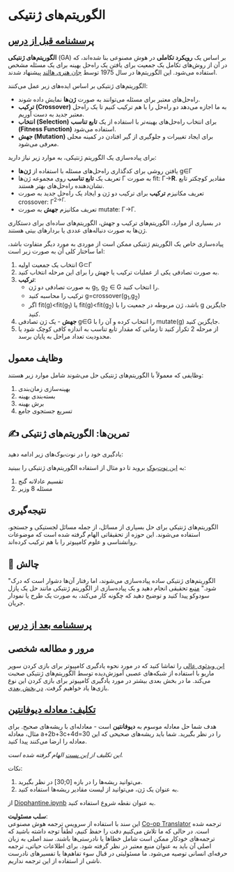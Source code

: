 <!--
CO_OP_TRANSLATOR_METADATA:
{
  "original_hash": "893aa368cb485da704b466a0f3775587",
  "translation_date": "2025-08-24T10:35:14+00:00",
  "source_file": "lessons/6-Other/21-GeneticAlgorithms/README.md",
  "language_code": "fa"
}
-->
# الگوریتم‌های ژنتیکی

## [پرسشنامه قبل از درس](https://ff-quizzes.netlify.app/en/ai/quiz/41)

**الگوریتم‌های ژنتیکی** (GA) بر اساس یک **رویکرد تکاملی** در هوش مصنوعی بنا شده‌اند، که در آن از روش‌های تکامل یک جمعیت برای یافتن یک راه‌حل بهینه برای یک مسئله مشخص استفاده می‌شود. این الگوریتم‌ها در سال 1975 توسط [جان هنری هالند](https://wikipedia.org/wiki/John_Henry_Holland) پیشنهاد شدند.

الگوریتم‌های ژنتیکی بر اساس ایده‌های زیر عمل می‌کنند:

* راه‌حل‌های معتبر برای مسئله می‌توانند به صورت **ژن‌ها** نمایش داده شوند.
* **ترکیب (Crossover)** به ما اجازه می‌دهد دو راه‌حل را با هم ترکیب کنیم تا یک راه‌حل معتبر جدید به دست آوریم.
* **انتخاب (Selection)** برای انتخاب راه‌حل‌های بهینه‌تر با استفاده از یک **تابع تناسب (Fitness Function)** استفاده می‌شود.
* **جهش (Mutation)** برای ایجاد تغییرات و جلوگیری از گیر افتادن در کمینه محلی معرفی می‌شود.

برای پیاده‌سازی یک الگوریتم ژنتیکی، به موارد زیر نیاز دارید:

* یافتن روشی برای کدگذاری راه‌حل‌های مسئله با استفاده از **ژن‌ها** g∈Γ
* تعریف یک **تابع تناسب** روی مجموعه ژن‌ها Γ به صورت fit: Γ→**R**. مقادیر کوچکتر تابع نشان‌دهنده راه‌حل‌های بهتر هستند.
* تعریف مکانیزم **ترکیب** برای ترکیب دو ژن و ایجاد یک راه‌حل جدید به صورت crossover: Γ<sup>2</sub>→Γ.
* تعریف مکانیزم **جهش** به صورت mutate: Γ→Γ.

در بسیاری از موارد، الگوریتم‌های ترکیب و جهش، الگوریتم‌های ساده‌ای برای دستکاری ژن‌ها به صورت دنباله‌های عددی یا بردارهای بیتی هستند.

پیاده‌سازی خاص یک الگوریتم ژنتیکی ممکن است از موردی به مورد دیگر متفاوت باشد، اما ساختار کلی آن به صورت زیر است:

1. انتخاب یک جمعیت اولیه G⊂Γ
2. به صورت تصادفی یکی از عملیات ترکیب یا جهش را برای این مرحله انتخاب کنید.
3. **ترکیب**:
   * به صورت تصادفی دو ژن g<sub>1</sub>, g<sub>2</sub> ∈ G را انتخاب کنید.
   * ترکیب را محاسبه کنید g=crossover(g<sub>1</sub>,g<sub>2</sub>)
   * اگر fit(g)<fit(g<sub>1</sub>) یا fit(g)<fit(g<sub>2</sub>) باشد، ژن مربوطه در جمعیت را با g جایگزین کنید.
4. **جهش** - یک ژن تصادفی g∈G را انتخاب کرده و آن را با mutate(g) جایگزین کنید.
5. از مرحله 2 تکرار کنید تا زمانی که مقدار تابع تناسب به اندازه کافی کوچک شود یا محدودیت تعداد مراحل به پایان برسد.

## وظایف معمول

وظایفی که معمولاً با الگوریتم‌های ژنتیکی حل می‌شوند شامل موارد زیر هستند:

1. بهینه‌سازی زمان‌بندی
1. بسته‌بندی بهینه
1. برش بهینه
1. تسریع جستجوی جامع

## ✍️ تمرین‌ها: الگوریتم‌های ژنتیکی

یادگیری خود را در نوت‌بوک‌های زیر ادامه دهید:

به [این نوت‌بوک](../../../../../lessons/6-Other/21-GeneticAlgorithms/Genetic.ipynb) بروید تا دو مثال از استفاده الگوریتم‌های ژنتیکی را ببینید:

1. تقسیم عادلانه گنج
1. مسئله 8 وزیر

## نتیجه‌گیری

الگوریتم‌های ژنتیکی برای حل بسیاری از مسائل، از جمله مسائل لجستیکی و جستجو، استفاده می‌شوند. این حوزه از تحقیقاتی الهام گرفته شده است که موضوعات روانشناسی و علوم کامپیوتر را با هم ترکیب کرده‌اند.

## 🚀 چالش

"الگوریتم‌های ژنتیکی ساده پیاده‌سازی می‌شوند، اما رفتار آن‌ها دشوار است که درک شود." [منبع](https://wikipedia.org/wiki/Genetic_algorithm) تحقیقی انجام دهید و یک پیاده‌سازی از الگوریتم ژنتیکی مانند حل یک پازل سودوکو پیدا کنید و توضیح دهید که چگونه کار می‌کند، به صورت یک طرح یا نمودار جریان.

## [پرسشنامه بعد از درس](https://ff-quizzes.netlify.app/en/ai/quiz/42)

## مرور و مطالعه شخصی

[این ویدئوی عالی](https://www.youtube.com/watch?v=qv6UVOQ0F44) را تماشا کنید که در مورد نحوه یادگیری کامپیوتر برای بازی کردن سوپر ماریو با استفاده از شبکه‌های عصبی آموزش‌دیده توسط الگوریتم‌های ژنتیکی صحبت می‌کند. ما در بخش بعدی بیشتر در مورد یادگیری کامپیوتر برای بازی کردن این نوع بازی‌ها یاد خواهیم گرفت. [در بخش بعدی](../22-DeepRL/README.md).

## [تکلیف: معادله دیوفانتین](../../../../../lessons/6-Other/21-GeneticAlgorithms/Diophantine.ipynb)

هدف شما حل معادله موسوم به **دیوفانتین** است - معادله‌ای با ریشه‌های صحیح. برای مثال، معادله a+2b+3c+4d=30 را در نظر بگیرید. شما باید ریشه‌های صحیحی که این معادله را ارضا می‌کنند پیدا کنید.

*این تکلیف از [این پست](https://habr.com/post/128704/) الهام گرفته شده است.*

نکات:

1. می‌توانید ریشه‌ها را در بازه [0;30] در نظر بگیرید.
1. به عنوان یک ژن، می‌توانید از لیست مقادیر ریشه‌ها استفاده کنید.

از [Diophantine.ipynb](../../../../../lessons/6-Other/21-GeneticAlgorithms/Diophantine.ipynb) به عنوان نقطه شروع استفاده کنید.

**سلب مسئولیت**:  
این سند با استفاده از سرویس ترجمه هوش مصنوعی [Co-op Translator](https://github.com/Azure/co-op-translator) ترجمه شده است. در حالی که ما تلاش می‌کنیم دقت را حفظ کنیم، لطفاً توجه داشته باشید که ترجمه‌های خودکار ممکن است شامل خطاها یا نادرستی‌ها باشند. سند اصلی به زبان اصلی آن باید به عنوان منبع معتبر در نظر گرفته شود. برای اطلاعات حیاتی، ترجمه حرفه‌ای انسانی توصیه می‌شود. ما مسئولیتی در قبال سوء تفاهم‌ها یا تفسیرهای نادرست ناشی از استفاده از این ترجمه نداریم.